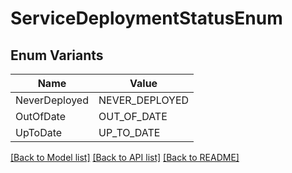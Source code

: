 # ServiceDeploymentStatusEnum

## Enum Variants

| Name | Value |
|---- | -----|
| NeverDeployed | NEVER_DEPLOYED |
| OutOfDate | OUT_OF_DATE |
| UpToDate | UP_TO_DATE |


[[Back to Model list]](../README.md#documentation-for-models) [[Back to API list]](../README.md#documentation-for-api-endpoints) [[Back to README]](../README.md)


